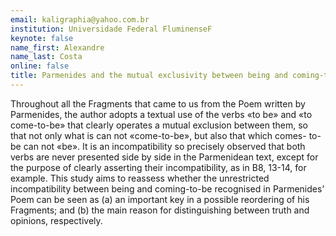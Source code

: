 ```yaml
---
email: kaligraphia@yahoo.com.br
institution: Universidade Federal FluminenseF
keynote: false
name_first: Alexandre
name_last: Costa
online: false
title: Parmenides and the mutual exclusivity between being and coming-to-be
---
```

Throughout all the Fragments that came to us from the Poem written by Parmenides, the author adopts a textual use of the verbs «to be» and «to come-to-be» that clearly operates a mutual exclusion between them, so that not only what is can not «come-to-be», but also that which comes- to-be can not «be». It is an incompatibility so precisely observed that both verbs are never presented side by side in the Parmenidean text, except for the purpose of clearly asserting their incompatibility, as in B8, 13-14, for example. This study aims to reassess whether the unrestricted incompatibility between being and coming-to-be recognised in Parmenides’ Poem can be seen as (a) an important key in a possible reordering of his Fragments; and (b) the main reason for distinguishing between truth and opinions, respectively.

